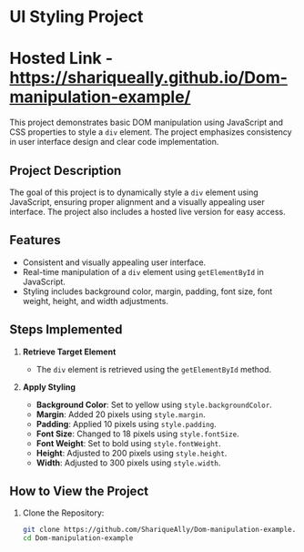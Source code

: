 # UI Styling Project  
# Hosted Link -https://shariqueally.github.io/Dom-manipulation-example/

This project demonstrates basic DOM manipulation using JavaScript and CSS properties to style a `div` element. The project emphasizes consistency in user interface design and clear code implementation.  

## Project Description  
The goal of this project is to dynamically style a `div` element using JavaScript, ensuring proper alignment and a visually appealing user interface. The project also includes a hosted live version for easy access.  

## Features  
- Consistent and visually appealing user interface.  
- Real-time manipulation of a `div` element using `getElementById` in JavaScript.  
- Styling includes background color, margin, padding, font size, font weight, height, and width adjustments.  

## Steps Implemented  

1. **Retrieve Target Element**  
   - The `div` element is retrieved using the `getElementById` method.  

2. **Apply Styling**  
   - **Background Color**: Set to yellow using `style.backgroundColor`.  
   - **Margin**: Added 20 pixels using `style.margin`.  
   - **Padding**: Applied 10 pixels using `style.padding`.  
   - **Font Size**: Changed to 18 pixels using `style.fontSize`.  
   - **Font Weight**: Set to bold using `style.fontWeight`.  
   - **Height**: Adjusted to 200 pixels using `style.height`.  
   - **Width**: Adjusted to 300 pixels using `style.width`.  

## How to View the Project  

1. Clone the Repository:  
   ```bash  
   git clone https://github.com/ShariqueAlly/Dom-manipulation-example.git  
   cd Dom-manipulation-example  
